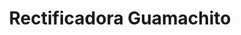 ---
title: "Rectificadora Guamachito"
url: /calabozo/rectificadora-guamachito/
shop: Autowerkstatt
---